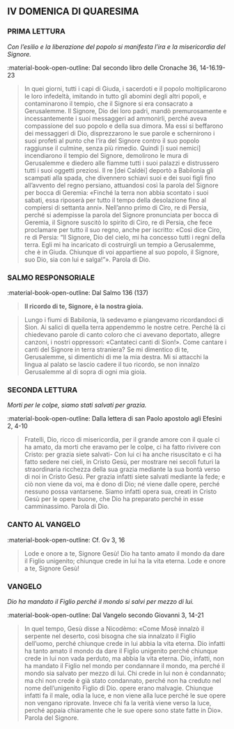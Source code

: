 ## IV DOMENICA DI QUARESIMA
> 
### PRIMA LETTURA
*Con l’esilio e la liberazione del popolo si manifesta l’ira e la misericordia del Signore.*

:material-book-open-outline: Dal secondo libro delle Cronache
36, 14-16.19-23

> In quei giorni, tutti i capi di Giuda, i sacerdoti e il popolo moltiplicarono le loro infedeltà, imitando in tutto gli abomini degli altri popoli, e contaminarono il tempio, che il Signore si era consacrato a Gerusalemme. Il Signore, Dio dei loro padri, mandò premurosamente e incessantemente i suoi messaggeri ad ammonirli, perché aveva compassione del suo popolo e della sua dimora. Ma essi si beffarono dei messaggeri di Dio, disprezzarono le sue parole e schernirono i suoi profeti al punto che l’ira del Signore contro il suo popolo raggiunse il culmine, senza più rimedio. Quindi [i suoi nemici] incendiarono il tempio del Signore, demolirono le mura di Gerusalemme e diedero alle fiamme tutti i suoi palazzi e distrussero tutti i suoi oggetti preziosi. Il re [dei Caldèi] deportò a Babilonia gli scampati alla spada, che divennero schiavi suoi e dei suoi figli fino all’avvento del regno persiano, attuandosi così la parola del Signore per bocca di Geremìa: «Finché la terra non abbia scontato i suoi sabati, essa riposerà per tutto il tempo della desolazione fino al compiersi di settanta anni». Nell’anno primo di Ciro, re di Persia, perché si adempisse la parola del Signore pronunciata per bocca di Geremìa, il Signore suscitò lo spirito di Ciro, re di Persia, che fece proclamare per tutto il suo regno, anche per iscritto: «Così dice Ciro, re di Persia: “Il Signore, Dio del cielo, mi ha concesso tutti i regni della terra. Egli mi ha incaricato di costruirgli un tempio a Gerusalemme, che è in Giuda. Chiunque di voi appartiene al suo popolo, il Signore, suo Dio, sia con lui e salga!”». Parola di Dio.
> 
### SALMO RESPONSORIALE
:material-book-open-outline: Dal Salmo 136 (137)

>**Il ricordo di te, Signore, è la nostra gioia.**

> Lungo i fiumi di Babilonia,
> là sedevamo e piangevamo
> ricordandoci di Sion.
> Ai salici di quella terra
> appendemmo le nostre cetre.
> Perché là ci chiedevano parole di canto
> coloro che ci avevano deportato,
> allegre canzoni, i nostri oppressori:
> «Cantateci canti di Sion!».
> Come cantare i canti del Signore
> in terra straniera?
> Se mi dimentico di te, Gerusalemme,
> si dimentichi di me la mia destra.
> Mi si attacchi la lingua al palato
> se lascio cadere il tuo ricordo,
> se non innalzo Gerusalemme
> al di sopra di ogni mia gioia.
> 
### SECONDA LETTURA
*Morti per le colpe, siamo stati salvati per grazia.*

:material-book-open-outline: Dalla lettera di san Paolo apostolo agli Efesìni
2, 4-10

> Fratelli, Dio, ricco di misericordia, per il grande amore con il quale ci ha amato, da morti che eravamo per le colpe, ci ha fatto rivivere con Cristo: per grazia siete salvati- Con lui ci ha anche risuscitato e ci ha fatto sedere nei cieli, in Cristo Gesù, per mostrare nei secoli futuri la straordinaria ricchezza della sua grazia mediante la sua bontà verso di noi in Cristo Gesù. Per grazia infatti siete salvati mediante la fede; e ciò non viene da voi, ma è dono di Dio; né viene dalle opere, perché nessuno possa vantarsene. Siamo infatti opera sua, creati in Cristo Gesù per le opere buone, che Dio ha preparato perché in esse camminassimo. Parola di Dio.
> 
### CANTO AL VANGELO
:material-book-open-outline: Cf. Gv 3, 16

> Lode e onore a te, Signore Gesù!
> Dio ha tanto amato il mondo da dare il Figlio unigenito;
> chiunque crede in lui ha la vita eterna.
> Lode e onore a te, Signore Gesù!
> 
### VANGELO
*Dio ha mandato il Figlio perché il mondo si salvi per mezzo di lui.*

:material-book-open-outline: Dal Vangelo secondo Giovanni
3, 14-21

> In quel tempo, Gesù disse a Nicodèmo: «Come Mosè innalzò il serpente nel deserto, così bisogna che sia innalzato il Figlio dell’uomo, perché chiunque crede in lui abbia la vita eterna. Dio infatti ha tanto amato il mondo da dare il Figlio unigenito perché chiunque crede in lui non vada perduto, ma abbia la vita eterna. Dio, infatti, non ha mandato il Figlio nel mondo per condannare il mondo, ma perché il mondo sia salvato per mezzo di lui. Chi crede in lui non è condannato; ma chi non crede è già stato condannato, perché non ha creduto nel nome dell’unigenito Figlio di Dio. opere erano malvagie. Chiunque infatti fa il male, odia la luce, e non viene alla luce perché le sue opere non vengano riprovate. Invece chi fa la verità viene verso la luce, perché appaia chiaramente che le sue opere sono state fatte in Dio». Parola del Signore.